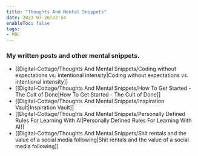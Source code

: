 ```yaml
---
title: "Thoughts And Mental Snippets"
date: 2023-07-26T22:54
enableToc: false
tags:
- MOC
---
```

### My written posts and other mental snippets. 


- [[Digital-Cottage/Thoughts And Mental Snippets/Coding without expectations vs. intentional intensity|Coding without expectations vs. intentional intensity]]
- [[Digital-Cottage/Thoughts And Mental Snippets/How To Get Started - The Cult of Done|How To Get Started - The Cult of Done]]
- [[Digital-Cottage/Thoughts And Mental Snippets/Inspiration Vault|Inspiration Vault]]
- [[Digital-Cottage/Thoughts And Mental Snippets/Personally Defined Rules For Learning With AI|Personally Defined Rules For Learning With AI]]
- [[Digital-Cottage/Thoughts And Mental Snippets/Shit rentals and the value of a social media following|Shit rentals and the value of a social media following]]


